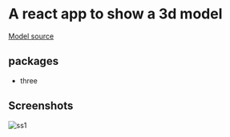 # A react app to show a 3d model


[Model source](https://sketchfab.com/3d-models/girl-woman-glb-animated-bb729ce8838946ccaca691d8ea4fd72e)

## packages 
* three

## Screenshots
![ss1](./ss1.png)
